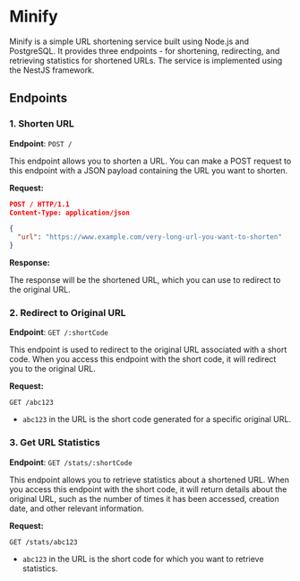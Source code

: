# Minify

Minify is a simple URL shortening service built using Node.js and PostgreSQL. It provides three endpoints - for shortening, redirecting, and retrieving statistics for shortened URLs. The service is implemented using the NestJS framework.

## Endpoints

### 1. Shorten URL

**Endpoint**: `POST /`

This endpoint allows you to shorten a URL. You can make a POST request to this endpoint with a JSON payload containing the URL you want to shorten.

**Request:**

```json
POST / HTTP/1.1
Content-Type: application/json

{
  "url": "https://www.example.com/very-long-url-you-want-to-shorten"
}
```

**Response:**

The response will be the shortened URL, which you can use to redirect to the original URL.

### 2. Redirect to Original URL

**Endpoint**: `GET /:shortCode`

This endpoint is used to redirect to the original URL associated with a short code. When you access this endpoint with the short code, it will redirect you to the original URL.

**Request:**

```
GET /abc123
```

- `abc123` in the URL is the short code generated for a specific original URL.

### 3. Get URL Statistics

**Endpoint**: `GET /stats/:shortCode`

This endpoint allows you to retrieve statistics about a shortened URL. When you access this endpoint with the short code, it will return details about the original URL, such as the number of times it has been accessed, creation date, and other relevant information.

**Request:**

```
GET /stats/abc123
```

- `abc123` in the URL is the short code for which you want to retrieve statistics.
